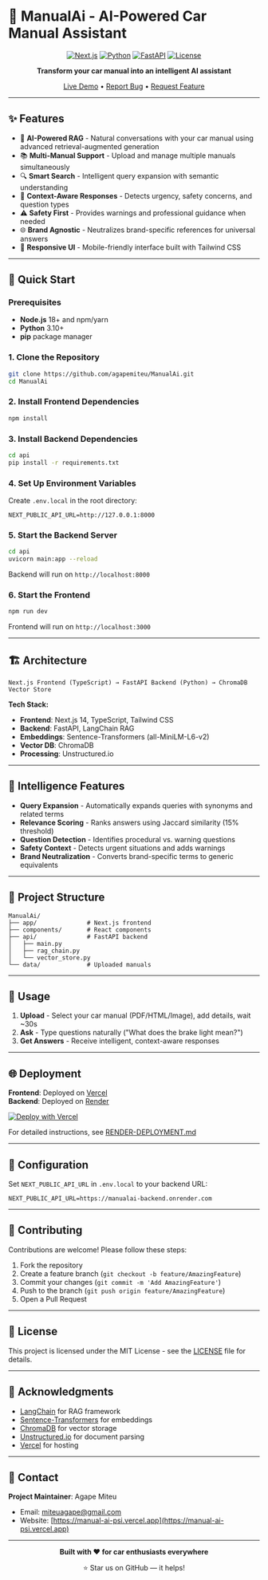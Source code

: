 # 🚗 ManualAi - AI-Powered Car Manual Assistant

<div align="center">
  
[![Next.js](https://img.shields.io/badge/Next.js-14.2-black?style=for-the-badge&logo=next.js)](https://nextjs.org/)
[![Python](https://img.shields.io/badge/Python-3.10+-blue?style=for-the-badge&logo=python)](https://python.org/)
[![FastAPI](https://img.shields.io/badge/FastAPI-0.100+-green?style=for-the-badge&logo=fastapi)](https://fastapi.tiangolo.com/)
[![License](https://img.shields.io/badge/License-MIT-yellow?style=for-the-badge)](LICENSE)

**Transform your car manual into an intelligent AI assistant**

[Live Demo](https://manual-ai-psi.vercel.app) • [Report Bug](https://github.com/agapemiteu/ManualAi/issues) • [Request Feature](https://github.com/agapemiteu/ManualAi/issues)

</div>

---

## ✨ Features

- 🤖 **AI-Powered RAG** - Natural conversations with your car manual using advanced retrieval-augmented generation
- 📚 **Multi-Manual Support** - Upload and manage multiple manuals simultaneously
- 🔍 **Smart Search** - Intelligent query expansion with semantic understanding
- 🎯 **Context-Aware Responses** - Detects urgency, safety concerns, and question types
- ⚠️ **Safety First** - Provides warnings and professional guidance when needed
- 🌐 **Brand Agnostic** - Neutralizes brand-specific references for universal answers
- 📱 **Responsive UI** - Mobile-friendly interface built with Tailwind CSS

---

## 🚀 Quick Start

### Prerequisites

- **Node.js** 18+ and npm/yarn
- **Python** 3.10+
- **pip** package manager

### 1. Clone the Repository

```bash
git clone https://github.com/agapemiteu/ManualAi.git
cd ManualAi
```

### 2. Install Frontend Dependencies

```bash
npm install
```

### 3. Install Backend Dependencies

```bash
cd api
pip install -r requirements.txt
```

### 4. Set Up Environment Variables

Create `.env.local` in the root directory:

```env
NEXT_PUBLIC_API_URL=http://127.0.0.1:8000
```

### 5. Start the Backend Server

```bash
cd api
uvicorn main:app --reload
```

Backend will run on `http://localhost:8000`

### 6. Start the Frontend

```bash
npm run dev
```

Frontend will run on `http://localhost:3000`

---

## 🏗️ Architecture

```
Next.js Frontend (TypeScript) → FastAPI Backend (Python) → ChromaDB Vector Store
```

**Tech Stack:**
- **Frontend**: Next.js 14, TypeScript, Tailwind CSS
- **Backend**: FastAPI, LangChain RAG
- **Embeddings**: Sentence-Transformers (all-MiniLM-L6-v2)
- **Vector DB**: ChromaDB
- **Processing**: Unstructured.io

---

## 🧠 Intelligence Features

- **Query Expansion** - Automatically expands queries with synonyms and related terms
- **Relevance Scoring** - Ranks answers using Jaccard similarity (15% threshold)
- **Question Detection** - Identifies procedural vs. warning questions
- **Safety Context** - Detects urgent situations and adds warnings
- **Brand Neutralization** - Converts brand-specific terms to generic equivalents

---

## 📁 Project Structure

```
ManualAi/
├── app/              # Next.js frontend
├── components/       # React components
├── api/              # FastAPI backend
│   ├── main.py
│   ├── rag_chain.py
│   └── vector_store.py
└── data/             # Uploaded manuals
```

---

## 🎯 Usage

1. **Upload** - Select your car manual (PDF/HTML/Image), add details, wait ~30s
2. **Ask** - Type questions naturally ("What does the brake light mean?")
3. **Get Answers** - Receive intelligent, context-aware responses

---

## 🌐 Deployment

**Frontend**: Deployed on [Vercel](https://vercel.com)  
**Backend**: Deployed on [Render](https://render.com)

[![Deploy with Vercel](https://vercel.com/button)](https://vercel.com/new/clone?repository-url=https://github.com/agapemiteu/ManualAi)

For detailed instructions, see [RENDER-DEPLOYMENT.md](RENDER-DEPLOYMENT.md)

---

## 🔧 Configuration

Set `NEXT_PUBLIC_API_URL` in `.env.local` to your backend URL:

```env
NEXT_PUBLIC_API_URL=https://manualai-backend.onrender.com
```

---

## 🤝 Contributing

Contributions are welcome! Please follow these steps:

1. Fork the repository
2. Create a feature branch (`git checkout -b feature/AmazingFeature`)
3. Commit your changes (`git commit -m 'Add AmazingFeature'`)
4. Push to the branch (`git push origin feature/AmazingFeature`)
5. Open a Pull Request

---

## 📝 License

This project is licensed under the MIT License - see the [LICENSE](LICENSE) file for details.

---

## 🙏 Acknowledgments

- [LangChain](https://github.com/langchain-ai/langchain) for RAG framework
- [Sentence-Transformers](https://www.sbert.net/) for embeddings
- [ChromaDB](https://www.trychroma.com/) for vector storage
- [Unstructured.io](https://unstructured.io/) for document parsing
- [Vercel](https://vercel.com/) for hosting

---

## 📧 Contact

**Project Maintainer**: Agape Miteu

- Email: miteuagape@gmail.com
- Website: [https://manual-ai-psi.vercel.app](https://manual-ai-psi.vercel.app)

---

<div align="center">

**Built with ❤️ for car enthusiasts everywhere**

⭐ Star us on GitHub — it helps!

</div>

